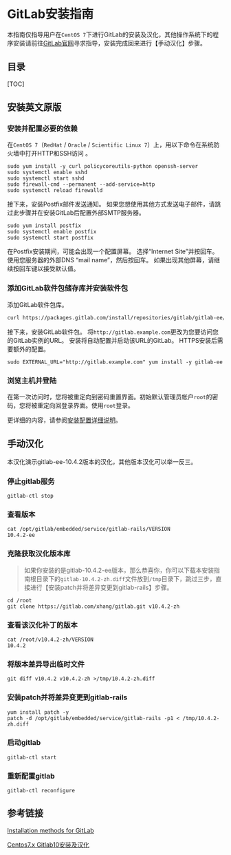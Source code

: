 # GitLab安装指南

本指南仅指导用户在`CentOS 7`下进行GitLab的安装及汉化，其他操作系统下的程序安装请前往[GitLab官网](https://about.gitlab.com/installation/)寻求指导，安装完成回来进行【手动汉化】步骤。

## 目录

[TOC]

## 安装英文原版

### 安装并配置必要的依赖

在`CentOS 7`（`RedHat` / `Oracle` / `Scientific Linux 7`）上，用以下命令在系统防火墙中打开HTTP和SSH访问	。

```shell
sudo yum install -y curl policycoreutils-python openssh-server
sudo systemctl enable sshd
sudo systemctl start sshd
sudo firewall-cmd --permanent --add-service=http
sudo systemctl reload firewalld
```

接下来，安装Postfix邮件发送通知。 如果您想使用其他方式发送电子邮件，请跳过此步骤并在安装GitLab后配置外部SMTP服务器。

```shell
sudo yum install postfix
sudo systemctl enable postfix
sudo systemctl start postfix
```

在Postfix安装期间，可能会出现一个配置屏幕。 选择“Internet Site”并按回车。 使用您服务器的外部DNS “mail name”，然后按回车。 如果出现其他屏幕，请继续按回车键以接受默认值。

### 添加GitLab软件包储存库并安装软件包

添加GitLab软件包库。

```bash
curl https://packages.gitlab.com/install/repositories/gitlab/gitlab-ee/script.rpm.sh | sudo bash
```

接下来，安装GitLab软件包。 将`http://gitlab.example.com`更改为您要访问您的GitLab实例的URL。 安装将自动配置并启动该URL的GitLab。 HTTPS安装后需要额外的配置。

```shell
sudo EXTERNAL_URL="http://gitlab.example.com" yum install -y gitlab-ee
```
### 浏览主机并登陆

在第一次访问时，您将被重定向到密码重置界面。初始默认管理员帐户`root`的密码，您将被重定向回登录界面。使用`root`登录。

更详细的内容，请参阅[安装配置详细说明](https://docs.gitlab.com/omnibus/README.html#installation-and-configuration-using-omnibus-package)。

## 手动汉化

本汉化演示gitlab-ee-10.4.2版本的汉化，其他版本汉化可以举一反三。

### 停止gitlab服务

```shell
gitlab-ctl stop
```
### 查看版本

```shell
cat /opt/gitlab/embedded/service/gitlab-rails/VERSION
10.4.2-ee
```

### 克隆获取汉化版本库

> 如果你安装的是gitlab-10.4.2-ee版本，那么恭喜你，你可以下载本安装指南根目录下的`gitlab-10.4.2-zh.diff`文件放到`/tmp`目录下，跳过三步，直接进行【安装patch并将差异变更到gitlab-rails】步骤。

```shell
cd /root
git clone https://gitlab.com/xhang/gitlab.git v10.4.2-zh
```

### 查看该汉化补丁的版本

```shell
cat /root/v10.4.2-zh/VERSION
10.4.2
```

### 将版本差异导出临时文件

```shell
git diff v10.4.2 v10.4.2-zh >/tmp/10.4.2-zh.diff
```

### 安装patch并将差异变更到gitlab-rails

```shell
yum install patch -y
patch -d /opt/gitlab/embedded/service/gitlab-rails -p1 < /tmp/10.4.2-zh.diff
```

### 启动gitlab

```shell
gitlab-ctl start
```

### 重新配置gitlab

```shell
gitlab-ctl reconfigure
```
## 参考链接

[Installation methods for GitLab](https://about.gitlab.com/installation/)

[Centos7.x Gitlab10安装及汉化](http://blog.csdn.net/xiegh2014/article/details/78802591)